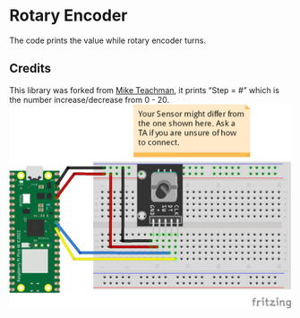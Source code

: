 # Rotary Encoder
The code prints the value while rotary encoder turns.
## Credits
This library was forked from [Mike Teachman](https://github.com/miketeachman/micropython-rotary), it prints “Step = #” which is the number increase/decrease from 0 - 20.
![](connection/Rotary_Encoder_bb.png)